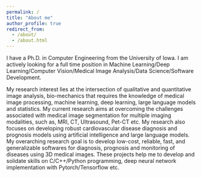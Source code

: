 ```yaml
---
permalink: /
title: "About me"
author_profile: true
redirect_from: 
  - /about/
  - /about.html
---
```


I have a Ph.D. in Computer Engineering from the University of Iowa. I am actively looking for a full time position in Machine Learning/Deep Learning/Computer Vision/Medical Image Analysis/Data Science/Software Development.

My research interest lies at the intersection of qualitative and quantitative image analysis, bio-mechanics that requires the knowledge of medical image processing, machine learning, deep learning, large language models and statistics. My current research aims at overcoming the challenges associated with medical image segmentation for multiple imaging modalities, such as, MRI, CT, Ultrasound, Pet-CT etc. My research also focuses on developing robust cardiovascular disease diagnosis and prognosis models using artificial intelligence and large language models. My overarching research goal is to develop low-cost, reliable, fast, and generalizable softwares for diagnosis, prognosis and monitoring of diseases using 3D medical images. These projects help me to develop and solidate skills on C/C++/Python programming, deep neural network implementation with Pytorch/Tensorflow etc.
